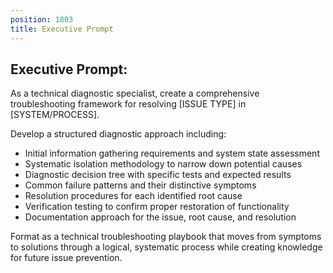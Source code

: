 ```yaml
---
position: 1803
title: Executive Prompt
---
```


## Executive Prompt:

As a technical diagnostic specialist, create a comprehensive troubleshooting framework for resolving [ISSUE TYPE] in [SYSTEM/PROCESS].





Develop a structured diagnostic approach including:

- Initial information gathering requirements and system state assessment
- Systematic isolation methodology to narrow down potential causes
- Diagnostic decision tree with specific tests and expected results
- Common failure patterns and their distinctive symptoms
- Resolution procedures for each identified root cause
- Verification testing to confirm proper restoration of functionality
- Documentation approach for the issue, root cause, and resolution




Format as a technical troubleshooting playbook that moves from symptoms to solutions through a logical, systematic process while creating knowledge for future issue prevention.